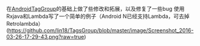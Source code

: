 在[AndroidTagGroup](https://github.com/2dxgujun/AndroidTagGroup)的基础上做了些修改和拓展，以及修复了一些bug
使用Rxjava和Lambda写了一个简单的例子（Android N已经支持Lambda，可去掉Retrolambda）
(https://github.com/lin18/TagsGroup/blob/master/image/Screenshot_2016-03-26-17-29-43.png?raw=true)
